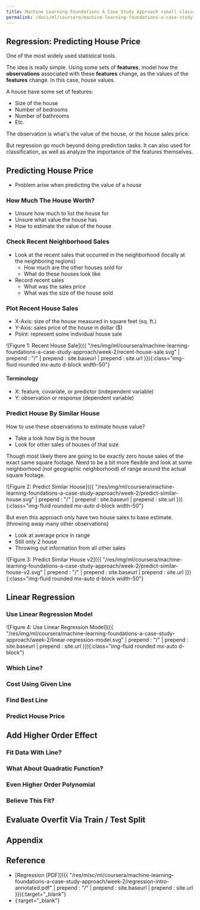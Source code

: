 ```yaml
---
title: Machine Learning Foundations A Case Study Approach <small class="text-muted d-block">Week 2</small>
permalink: /docs/ml/coursera/machine-learning-foundations-a-case-study-approach/week-2/
---
```


## Regression: Predicting House Price

One of the most widely used statistical tools.

The idea is really simple. Using some sets of **features**, model how the **observations** associated with these **features** change, as the values of the **features** change. In this case, house values.

A house have some set of features:
* Size of the house
* Number of bedrooms
* Number of bathrooms
* Etc.

The observation is what's the value of the house, or the house sales price.

But regression go much beyond doing prediction tasks. It can also used for classification, as well as analyze the importance of the features themselves.

## Predicting House Price

* Problem arise when predicting the value of a house

### How Much The House Worth?

* Unsure how much to list the house for
* Unsure what value the house has
* How to estimate the value of the house

### Check Recent Neighborhood Sales

* Look at the recent sales that occurred in the neighborhood (locally at the neighboring regions)
    * How much are the other houses sold for
    * What do these houses look like
* Record recent sales
    * What was the sales price
    * What was the size of the house sold

### Plot Recent House Sales

* X-Axis: size of the house measured in square feet (sq. ft.)
* Y-Axis: sales price of the house in dollar ($)
* Point: represent some individual house sale

![Figure 1: Recent House Sale]({{ "/res/img/ml/coursera/machine-learning-foundations-a-case-study-approach/week-2/recent-house-sale.svg" | prepend : "/" | prepend : site.baseurl | prepend : site.url }}){:class="img-fluid rounded mx-auto d-block width-50"}

#### Terminology
* X: feature, covariate, or predictor (independent variable)
* Y: observation or response (dependent variable)

### Predict House By Similar House

How to use these observations to estimate house value?
* Take a look how big is the house
* Look for other sales of houses of that size

Though most likely there are going to be exactly zero house sales of the exact same square footage.
Need to be a bit more flexible and look at some neighborhood (not geographic neighborhood) of range around the actual square footage.

![Figure 2: Predict Similar House]({{ "/res/img/ml/coursera/machine-learning-foundations-a-case-study-approach/week-2/predict-similar-house.svg" | prepend : "/" | prepend : site.baseurl | prepend : site.url }}){:class="img-fluid rounded mx-auto d-block width-50"}

But even this approach only have two house sales to base estimate. (throwing away many other observations)
* Look at average price in range
* Still only 2 house
* Throwing out information from all other sales

![Figure 3: Predict Similar House v2]({{ "/res/img/ml/coursera/machine-learning-foundations-a-case-study-approach/week-2/predict-similar-house-v2.svg" | prepend : "/" | prepend : site.baseurl | prepend : site.url }}){:class="img-fluid rounded mx-auto d-block width-50"}

## Linear Regression

### Use Linear Regression Model

![Figure 4: Use Linear Regression Model]({{ "/res/img/ml/coursera/machine-learning-foundations-a-case-study-approach/week-2/linear-regression-model.svg" | prepend : "/" | prepend : site.baseurl | prepend : site.url }}){:class="img-fluid rounded mx-auto d-block"}

### Which Line?

### Cost Using Given Line

### Find Best Line

### Predict House Price

## Add Higher Order Effect

### Fit Data With Line?

### What About Quadratic Function?

### Even Higher Order Polynomial

### Believe This Fit?

## Evaluate Overfit Via Train / Test Split

## Appendix

## Reference
* [Regression [PDF]]({{ "/res/misc/ml/coursera/machine-learning-foundations-a-case-study-approach/week-2/regression-intro-annotated.pdf" | prepend : "/" | prepend : site.baseurl | prepend : site.url }}){:target="_blank"}
* [](){:target="_blank"}